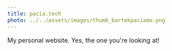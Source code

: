 ```yaml
---
title: pacia.tech
photo: ../../assets/images/thumb_bartekpaciame.png
---
```


My personal website. Yes, the one you're looking at!